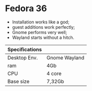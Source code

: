 # Fedora 36
- Installation works like a god;
- guest additions work perfectly;
- Gnome performs very well;
- Wayland starts without a hitch.

| Specifications | |
| -------------  | -----------   |
| Desktop Env.   | Gnome Wayland |
| ram            | 4Gb           |
| CPU            | 4 core        |
| Base size      | 7,32Gb        |
